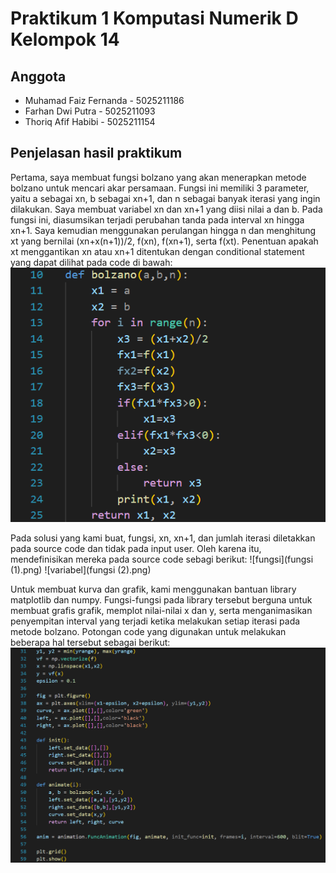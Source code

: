 # Praktikum 1 Komputasi Numerik D Kelompok 14
## Anggota
* Muhamad Faiz Fernanda - 5025211186
* Farhan Dwi Putra - 5025211093
* Thoriq Afif Habibi - 5025211154
## Penjelasan hasil praktikum
Pertama, saya membuat fungsi bolzano yang akan menerapkan metode bolzano untuk mencari akar persamaan. Fungsi ini memiliki 3 parameter, yaitu a sebagai xn, b sebagai xn+1, dan n sebagai banyak iterasi yang ingin dilakukan. Saya membuat variabel xn dan xn+1 yang diisi nilai a dan b. Pada fungsi ini, diasumsikan terjadi perubahan tanda pada interval xn hingga xn+1. Saya kemudian menggunakan perulangan hingga n dan menghitung xt yang bernilai (xn+x(n+1))/2, f(xn), f(xn+1), serta f(xt). Penentuan apakah xt menggantikan xn atau xn+1 ditentukan dengan conditional statement yang dapat dilihat pada code di bawah:
![Fungsi Metode Bolzano](Screenshot_20221030_084113.png)

Pada solusi yang kami buat, fungsi, xn, xn+1, dan jumlah iterasi diletakkan pada source code dan tidak pada input user. Oleh karena itu, mendefinisikan mereka pada source code sebagi berikut:
![fungsi](fungsi (1).png)
![variabel](fungsi (2).png)

Untuk membuat kurva dan grafik, kami menggunakan bantuan library matplotlib dan numpy. Fungsi-fungsi pada library tersebut berguna untuk membuat grafis grafik, memplot nilai-nilai x dan y, serta menganimasikan penyempitan interval yang terjadi ketika melakukan setiap iterasi pada metode bolzano. Potongan code yang digunakan untuk melakukan beberapa hal tersebut sebagai berikut:
![code buat grafik.png](https://github.com/Thoriqaafif/P1_Komnum_D14/blob/main/code%20buat%20grafik.png)
